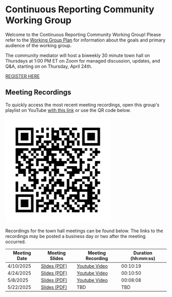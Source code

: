 # Continuous Reporting Community Working Group
Welcome to the Continuous Reporting Community Working Group! Please refer to the [Working Group Plan](./plan.md) for information about the goals and primary audience of the working group.

The community mediator will host a biweekly 30 minute town hall on Thursdays at 1:00 PM ET on Zoom for managed discussion, updates, and Q&A, starting on on Thursday, April 24th.

[REGISTER HERE](https://gsa.zoomgov.com/meeting/register/j-jCL-LLTi2uWTRMdrWBzw)

## Meeting Recordings

To quickly access the most recent meeting recordings, open this group's playlist on YouTube [with this link](https://www.youtube.com/playlist?list=PL1orhY9kSkzQghZZQB4W5SoZKmhyZ0j_k) or use the QR code below.

![QR Code for Continuous Reporting Community Working Group Playlist on the FedRAMP YouTube channel](./assets/playlist.png)

Recordings for the town hall meetings can be found below. The links to the recordings may be posted a business day or two after the meeting occurred. 

| Meeting Date | Meeting Slides     | Meeting Recording | Duration (hh:mm:ss) |
|--------------|--------------------|-------------------|------------------|
| 4/10/2025    | [Slides (PDF)](./assets/cr_cwg_20250410.pdf) | [Youtube Video](https://www.youtube.com/watch?v=juTMrGv4KR8) | 00:10:19 |
| 4/24/2025    | [Slides (PDF)](./assets/cr_cwg_20250424.pdf) | [Youtube Video](https://www.youtube.com/watch?v=gC5kdU0FY5k) | 00:10:50 |
| 5/8/2025     | [Slides (PDF)](./assets/cr_cwg_20250508.pdf) | [Youtube Video](https://www.youtube.com/watch?v=qIKmSwJArhg) | 00:08:08 |
| 5/22/2025    | [Slides (PDF)](./assets/cr_cwg_20250522.pdf) | TBD | TBD |

